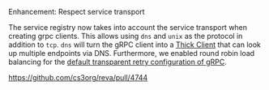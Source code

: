 Enhancement: Respect service transport

The service registry now takes into account the service transport when creating grpc clients. This allows using `dns` and `unix` as the protocol in addition to `tcp`. `dns` will turn the gRPC client into a [Thick Client](https://grpc.io/blog/grpc-load-balancing/#thick-client) that can look up multiple endpoints via DNS. Furthermore, we enabled round robin load balancing for the [default transparent retry configuration of gRPC](https://grpc.io/docs/guides/retry/#retry-configuration).

https://github.com/cs3org/reva/pull/4744
